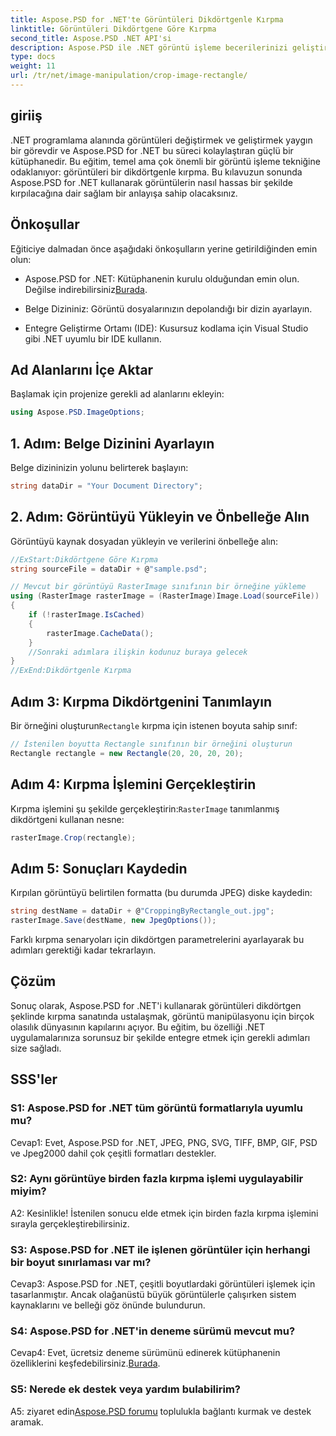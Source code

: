 ```yaml
---
title: Aspose.PSD for .NET'te Görüntüleri Dikdörtgenle Kırpma
linktitle: Görüntüleri Dikdörtgene Göre Kırpma
second_title: Aspose.PSD .NET API'si
description: Aspose.PSD ile .NET görüntü işleme becerilerinizi geliştirin. Hassasiyet için dikdörtgenleri kullanarak adım adım görüntü kırpmayı öğrenin.
type: docs
weight: 11
url: /tr/net/image-manipulation/crop-image-rectangle/
---
```

## giriiş

.NET programlama alanında görüntüleri değiştirmek ve geliştirmek yaygın bir görevdir ve Aspose.PSD for .NET bu süreci kolaylaştıran güçlü bir kütüphanedir. Bu eğitim, temel ama çok önemli bir görüntü işleme tekniğine odaklanıyor: görüntüleri bir dikdörtgenle kırpma. Bu kılavuzun sonunda Aspose.PSD for .NET kullanarak görüntülerin nasıl hassas bir şekilde kırpılacağına dair sağlam bir anlayışa sahip olacaksınız.

## Önkoşullar

Eğiticiye dalmadan önce aşağıdaki önkoşulların yerine getirildiğinden emin olun:

-  Aspose.PSD for .NET: Kütüphanenin kurulu olduğundan emin olun. Değilse indirebilirsiniz[Burada](https://releases.aspose.com/psd/net/).

- Belge Dizininiz: Görüntü dosyalarınızın depolandığı bir dizin ayarlayın.

- Entegre Geliştirme Ortamı (IDE): Kusursuz kodlama için Visual Studio gibi .NET uyumlu bir IDE kullanın.

## Ad Alanlarını İçe Aktar

Başlamak için projenize gerekli ad alanlarını ekleyin:

```csharp
using Aspose.PSD.ImageOptions;
```

## 1. Adım: Belge Dizinini Ayarlayın

Belge dizininizin yolunu belirterek başlayın:

```csharp
string dataDir = "Your Document Directory";
```

## 2. Adım: Görüntüyü Yükleyin ve Önbelleğe Alın

Görüntüyü kaynak dosyadan yükleyin ve verilerini önbelleğe alın:

```csharp
//ExStart:Dikdörtgene Göre Kırpma
string sourceFile = dataDir + @"sample.psd";

// Mevcut bir görüntüyü RasterImage sınıfının bir örneğine yükleme
using (RasterImage rasterImage = (RasterImage)Image.Load(sourceFile))
{
    if (!rasterImage.IsCached)
    {
        rasterImage.CacheData();
    }
    //Sonraki adımlara ilişkin kodunuz buraya gelecek
}
//ExEnd:Dikdörtgenle Kırpma
```

## Adım 3: Kırpma Dikdörtgenini Tanımlayın

 Bir örneğini oluşturun`Rectangle` kırpma için istenen boyuta sahip sınıf:

```csharp
// İstenilen boyutta Rectangle sınıfının bir örneğini oluşturun
Rectangle rectangle = new Rectangle(20, 20, 20, 20);
```

## Adım 4: Kırpma İşlemini Gerçekleştirin

 Kırpma işlemini şu şekilde gerçekleştirin:`RasterImage` tanımlanmış dikdörtgeni kullanan nesne:

```csharp
rasterImage.Crop(rectangle);
```

## Adım 5: Sonuçları Kaydedin

Kırpılan görüntüyü belirtilen formatta (bu durumda JPEG) diske kaydedin:

```csharp
string destName = dataDir + @"CroppingByRectangle_out.jpg";
rasterImage.Save(destName, new JpegOptions());
```

Farklı kırpma senaryoları için dikdörtgen parametrelerini ayarlayarak bu adımları gerektiği kadar tekrarlayın.

## Çözüm

Sonuç olarak, Aspose.PSD for .NET'i kullanarak görüntüleri dikdörtgen şeklinde kırpma sanatında ustalaşmak, görüntü manipülasyonu için birçok olasılık dünyasının kapılarını açıyor. Bu eğitim, bu özelliği .NET uygulamalarınıza sorunsuz bir şekilde entegre etmek için gerekli adımları size sağladı.

## SSS'ler

### S1: Aspose.PSD for .NET tüm görüntü formatlarıyla uyumlu mu?

Cevap1: Evet, Aspose.PSD for .NET, JPEG, PNG, SVG, TIFF, BMP, GIF, PSD ve Jpeg2000 dahil çok çeşitli formatları destekler.

### S2: Aynı görüntüye birden fazla kırpma işlemi uygulayabilir miyim?

A2: Kesinlikle! İstenilen sonucu elde etmek için birden fazla kırpma işlemini sırayla gerçekleştirebilirsiniz.

### S3: Aspose.PSD for .NET ile işlenen görüntüler için herhangi bir boyut sınırlaması var mı?

Cevap3: Aspose.PSD for .NET, çeşitli boyutlardaki görüntüleri işlemek için tasarlanmıştır. Ancak olağanüstü büyük görüntülerle çalışırken sistem kaynaklarını ve belleği göz önünde bulundurun.

### S4: Aspose.PSD for .NET'in deneme sürümü mevcut mu?

 Cevap4: Evet, ücretsiz deneme sürümünü edinerek kütüphanenin özelliklerini keşfedebilirsiniz.[Burada](https://releases.aspose.com/).

### S5: Nerede ek destek veya yardım bulabilirim?

 A5: ziyaret edin[Aspose.PSD forumu](https://forum.aspose.com/c/psd/34) toplulukla bağlantı kurmak ve destek aramak.